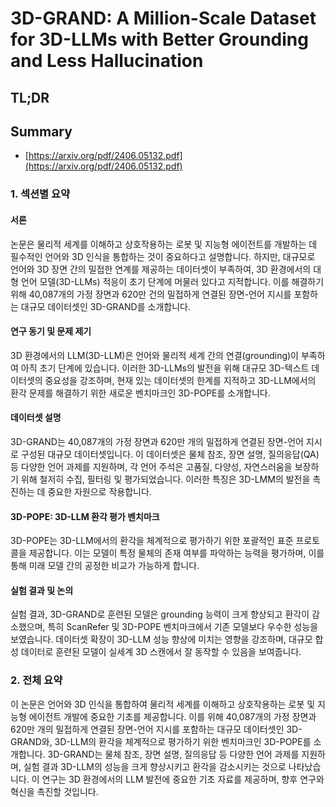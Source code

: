 # 3D-GRAND: A Million-Scale Dataset for 3D-LLMs with Better Grounding and Less Hallucination
## TL;DR
## Summary
- [https://arxiv.org/pdf/2406.05132.pdf](https://arxiv.org/pdf/2406.05132.pdf)

### 1. 섹션별 요약

#### 서론
논문은 물리적 세계를 이해하고 상호작용하는 로봇 및 지능형 에이전트를 개발하는 데 필수적인 언어와 3D 인식을 통합하는 것이 중요하다고 설명합니다. 하지만, 대규모로 언어와 3D 장면 간의 밀접한 연계를 제공하는 데이터셋이 부족하여, 3D 환경에서의 대형 언어 모델(3D-LLMs) 적응이 초기 단계에 머물러 있다고 지적합니다. 이를 해결하기 위해 40,087개의 가정 장면과 620만 건의 밀접하게 연결된 장면-언어 지시를 포함하는 대규모 데이터셋인 3D-GRAND를 소개합니다.

#### 연구 동기 및 문제 제기
3D 환경에서의 LLM(3D-LLM)은 언어와 물리적 세계 간의 연결(grounding)이 부족하여 아직 초기 단계에 있습니다. 이러한 3D-LLMs의 발전을 위해 대규모 3D-텍스트 데이터셋의 중요성을 강조하며, 현재 있는 데이터셋의 한계를 지적하고 3D-LLM에서의 환각 문제를 해결하기 위한 새로운 벤치마크인 3D-POPE를 소개합니다.

#### 데이터셋 설명
3D-GRAND는 40,087개의 가정 장면과 620만 개의 밀접하게 연결된 장면-언어 지시로 구성된 대규모 데이터셋입니다. 이 데이터셋은 물체 참조, 장면 설명, 질의응답(QA) 등 다양한 언어 과제를 지원하며, 각 언어 주석은 고품질, 다양성, 자연스러움을 보장하기 위해 철저히 수집, 필터링 및 평가되었습니다. 이러한 특징은 3D-LMM의 발전을 촉진하는 데 중요한 자원으로 작용합니다.

#### 3D-POPE: 3D-LLM 환각 평가 벤치마크
3D-POPE는 3D-LLM에서의 환각을 체계적으로 평가하기 위한 포괄적인 표준 프로토콜을 제공합니다. 이는 모델이 특정 물체의 존재 여부를 파악하는 능력을 평가하며, 이를 통해 미래 모델 간의 공정한 비교가 가능하게 합니다.

#### 실험 결과 및 논의
실험 결과, 3D-GRAND로 훈련된 모델은 grounding 능력이 크게 향상되고 환각이 감소했으며, 특히 ScanRefer 및 3D-POPE 벤치마크에서 기존 모델보다 우수한 성능을 보였습니다. 데이터셋 확장이 3D-LLM 성능 향상에 미치는 영향을 강조하며, 대규모 합성 데이터로 훈련된 모델이 실세계 3D 스캔에서 잘 동작할 수 있음을 보여줍니다.

### 2. 전체 요약
이 논문은 언어와 3D 인식을 통합하여 물리적 세계를 이해하고 상호작용하는 로봇 및 지능형 에이전트 개발에 중요한 기초를 제공합니다. 이를 위해 40,087개의 가정 장면과 620만 개의 밀접하게 연결된 장면-언어 지시를 포함하는 대규모 데이터셋인 3D-GRAND와, 3D-LLM의 환각을 체계적으로 평가하기 위한 벤치마크인 3D-POPE를 소개합니다. 3D-GRAND는 물체 참조, 장면 설명, 질의응답 등 다양한 언어 과제를 지원하며, 실험 결과 3D-LLM의 성능을 크게 향상시키고 환각을 감소시키는 것으로 나타났습니다. 이 연구는 3D 환경에서의 LLM 발전에 중요한 기초 자료를 제공하며, 향후 연구와 혁신을 촉진할 것입니다.